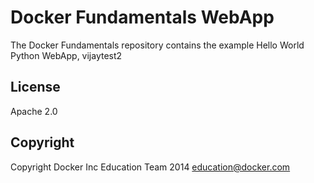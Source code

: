 Docker Fundamentals WebApp
==========================

The Docker Fundamentals repository contains the example Hello World Python WebApp, vijaytest2

## License

Apache 2.0

## Copyright

Copyright Docker Inc Education Team 2014 <education@docker.com>
